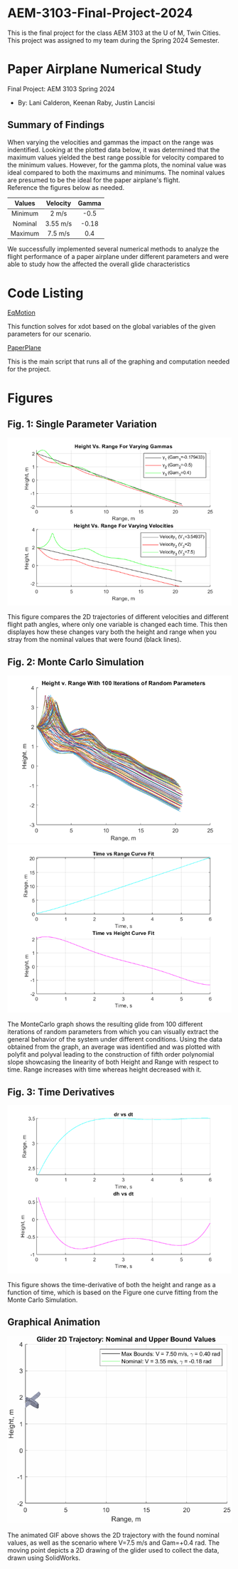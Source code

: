 # AEM-3103-Final-Project-2024
This is the final project for the class AEM 3103 at the U of M, Twin Cities. This project was assigned to my team during the Spring 2024 Semester.

# Paper Airplane Numerical Study
Final Project: AEM 3103 Spring 2024

- By: Lani Calderon, Keenan Raby, Justin Lancisi
  
## Summary of Findings

When varying the velocities and gammas the impact on the range was indentified. Looking at the plotted data below, it was determined that the maximum values yielded the best range
possible for velocity compared to the minimum values. However, for the gamma plots, the nominal value was ideal compared to both the maximums and minimums. The nominal values are presumed to be the ideal for the paper airplane's flight.  
Reference the figures below as needed.

| Values  | Velocity    | Gamma  | 
| :-----: | :---------: | :----: | 
| Minimum |   2 m/s     | -0.5   |
| Nominal |  3.55 m/s   | -0.18  |
| Maximum |  7.5 m/s    |  0.4   |

We successfully implemented several numerical methods to analyze the flight performance of a paper airplane under different parameters and were able to study how the affected the overall glide characteristics


# Code Listing

[EqMotion](EqMotion.m)

This function solves for xdot based on the global variables of the given parameters for our scenario.

[PaperPlane](PaperPlane.m)

This is the main script that runs all of the graphing and computation needed for the project.

# Figures

## Fig. 1: Single Parameter Variation
![Alternative Text](./Figures/Parameters.png)

This figure compares the 2D trajectories of different velocities and different flight path angles, where only one variable is changed each time. This then displayes how these changes vary both the height and range when you stray from the nominal values that were found (black lines).


## Fig. 2: Monte Carlo Simulation
![Alternative Text](./Figures/MonteCarlo.png)
![Alternative Text](./Figures/curvefit.png)

The MonteCarlo graph shows the resulting glide from 100 different iterations of random parameters from which you can visually extract the general behavior of the system under different conditions. 
Using the data obtained from the graph, an average was identified and was plotted with polyfit and polyval leading to the construction of fifth order polynomial slope showcasing the linearity of both Height and Range with respect to time. Range increases with time whereas height decreased with it. 

## Fig. 3: Time Derivatives
![Alternative Text](./Figures/derivatives.png)

This figure shows the time-derivative of both the height and range as a function of time, which is based on the Figure one curve fitting from the Monte Carlo Simulation.


## Graphical Animation
 ![2D Paper Airplane Flight Trajectory](./Figures/glider_trajectory.gif)

The animated GIF above shows the 2D trajectory with the found nominal values, as well as the scenario where V=7.5 m/s and Gam=+0.4 rad. The moving point depicts a 2D drawing of the glider used to collect the data, drawn using SolidWorks.

